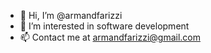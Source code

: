 - 👋 Hi, I’m @armandfarizzi
- 👀 I’m interested in software development
- 📫 Contact me at armandfarizzi@gmail.com
  
<!---
armandfarizzi/armandfarizzi is a ✨ special ✨ repository because its `README.md` (this file) appears on your GitHub profile.
You can click the Preview link to take a look at your changes.
--->
